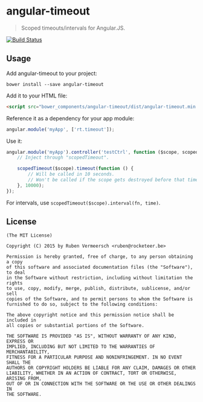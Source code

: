 # angular-timeout

> Scoped timeouts/intervals for Angular.JS.

[![Build Status](https://travis-ci.org/rubenv/angular-timeout.png?branch=master)](https://travis-ci.org/rubenv/angular-timeout)

## Usage
Add angular-timeout to your project:

```
bower install --save angular-timeout
```

Add it to your HTML file:

```html
<script src="bower_components/angular-timeout/dist/angular-timeout.min.js"></script>
```

Reference it as a dependency for your app module:

```js
angular.module('myApp', ['rt.timeout']);
```

Use it:

```js
angular.module('myApp').controller('testCtrl', function ($scope, scopedTimeout) {
    // Inject through "scopedTimeout".

    scopedTimeout($scope).timeout(function () {
        // Will be called in 10 seconds.
        // Won't be called if the scope gets destroyed before that time.
    }, 10000);
});
```

For intervals, use `scopedTimeout($scope).interval(fn, time)`.

## License 

    (The MIT License)

    Copyright (C) 2015 by Ruben Vermeersch <ruben@rocketeer.be>

    Permission is hereby granted, free of charge, to any person obtaining a copy
    of this software and associated documentation files (the "Software"), to deal
    in the Software without restriction, including without limitation the rights
    to use, copy, modify, merge, publish, distribute, sublicense, and/or sell
    copies of the Software, and to permit persons to whom the Software is
    furnished to do so, subject to the following conditions:

    The above copyright notice and this permission notice shall be included in
    all copies or substantial portions of the Software.

    THE SOFTWARE IS PROVIDED "AS IS", WITHOUT WARRANTY OF ANY KIND, EXPRESS OR
    IMPLIED, INCLUDING BUT NOT LIMITED TO THE WARRANTIES OF MERCHANTABILITY,
    FITNESS FOR A PARTICULAR PURPOSE AND NONINFRINGEMENT. IN NO EVENT SHALL THE
    AUTHORS OR COPYRIGHT HOLDERS BE LIABLE FOR ANY CLAIM, DAMAGES OR OTHER
    LIABILITY, WHETHER IN AN ACTION OF CONTRACT, TORT OR OTHERWISE, ARISING FROM,
    OUT OF OR IN CONNECTION WITH THE SOFTWARE OR THE USE OR OTHER DEALINGS IN
    THE SOFTWARE.
